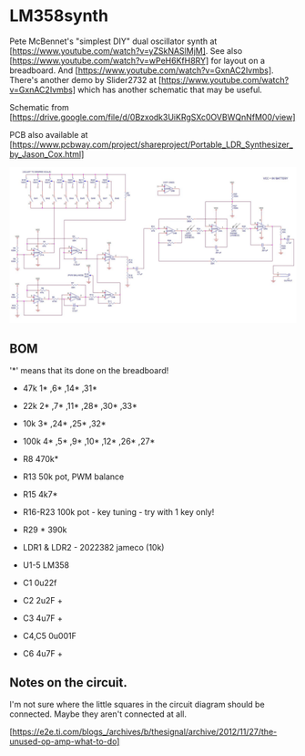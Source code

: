 # LM358synth
Pete McBennet's "simplest DIY"  dual oscillator synth at [https://www.youtube.com/watch?v=yZSkNASlMjM]. See also [https://www.youtube.com/watch?v=wPeH6KfH8RY] for layout on a breadboard. And [https://www.youtube.com/watch?v=GxnAC2Ivmbs]. There's another demo by Slider2732 at [https://www.youtube.com/watch?v=GxnAC2Ivmbs] which has another schematic that may be useful.

Schematic from [https://drive.google.com/file/d/0Bzxodk3UiKRgSXc0OVBWQnNfM00/view]

PCB also available at [https://www.pcbway.com/project/shareproject/Portable_LDR_Synthesizer_by_Jason_Cox.html]

![LDRsynth.JPG](./LDRsynth.JPG)

## BOM

'*' means that its done on the breadboard!

- 47k		1* ,6* ,14* ,31*
- 22k		2* ,7* ,11* ,28* ,30* ,33*
- 10k		3* ,24* ,25* ,32*
- 100k		4* ,5* ,9* ,10* ,12* ,26* ,27*
- R8  		470k*
- R13  					50k pot, PWM balance
- R15  		4k7*
- R16-R23 				100k pot - key tuning - try with 1 key only!
- R29 		*	390k


- LDR1 & LDR2 - 2022382 jameco (10k)

- U1-5 LM358

- C1 					0u22f
- C2 					2u2F +
- C3 					4u7F +
- C4,C5  				0u001F
- C6     				4u7F +


## Notes on the circuit. 

I'm not sure where the little squares in the circuit diagram should be connected. Maybe they aren't connected at all. 

[https://e2e.ti.com/blogs_/archives/b/thesignal/archive/2012/11/27/the-unused-op-amp-what-to-do]
